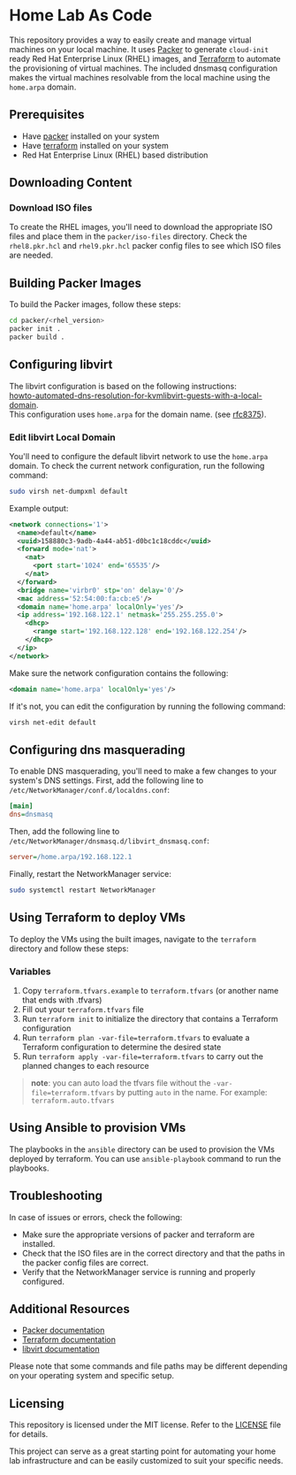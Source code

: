 # Home Lab As Code

This repository provides a way to easily create and manage virtual machines on your local machine. It uses [Packer](https://www.packer.io/) to generate `cloud-init` ready Red Hat Enterprise Linux (RHEL) images, and [Terraform](https://www.terraform.io/) to automate the provisioning of virtual machines. The included dnsmasq configuration makes the virtual machines resolvable from the local machine using the `home.arpa` domain.

## Prerequisites

- Have [packer](https://www.packer.io/) installed on your system
- Have [terraform](https://www.terraform.io/) installed on your system
- Red Hat Enterprise Linux (RHEL) based distribution

## Downloading Content

### Download ISO files

To create the RHEL images, you'll need to download the appropriate ISO files and place them in the `packer/iso-files` directory. Check the `rhel8.pkr.hcl` and `rhel9.pkr.hcl` packer config files to see which ISO files are needed.

## Building Packer Images

To build the Packer images, follow these steps:

``` bash
cd packer/<rhel_version> 
packer init . 
packer build .
```

## Configuring libvirt

The libvirt configuration is based on the following instructions:  
[howto-automated-dns-resolution-for-kvmlibvirt-guests-with-a-local-domain](https://liquidat.wordpress.com/2017/03/03/howto-automated-dns-resolution-for-kvmlibvirt-guests-with-a-local-domain/).  
This configuration uses `home.arpa` for the domain name. (see [rfc8375](https://datatracker.ietf.org/doc/html/rfc8375)).

### Edit libvirt Local Domain

You'll need to configure the default libvirt network to use the `home.arpa` domain. To check the current network configuration, run the following command:

``` bash
sudo virsh net-dumpxml default
```

Example output:

``` xml
<network connections='1'>
  <name>default</name>
  <uuid>158880c3-9adb-4a44-ab51-d0bc1c18cddc</uuid>
  <forward mode='nat'>
    <nat>
      <port start='1024' end='65535'/>
    </nat>
  </forward>
  <bridge name='virbr0' stp='on' delay='0'/>
  <mac address='52:54:00:fa:cb:e5'/>
  <domain name='home.arpa' localOnly='yes'/>
  <ip address='192.168.122.1' netmask='255.255.255.0'>
    <dhcp>
      <range start='192.168.122.128' end='192.168.122.254'/>
    </dhcp>
  </ip>
</network>
```

Make sure the network configuration contains the following:

``` xml
<domain name='home.arpa' localOnly='yes'/>
```

If it's not, you can edit the configuration by running the following command:

``` bash
virsh net-edit default
```

## Configuring dns masquerading

To enable DNS masquerading, you'll need to make a few changes to your system's DNS settings. First, add the following line to `/etc/NetworkManager/conf.d/localdns.conf`:

``` ini
[main]
dns=dnsmasq
```

Then, add the following line to `/etc/NetworkManager/dnsmasq.d/libvirt_dnsmasq.conf`:

``` ini
server=/home.arpa/192.168.122.1
```

Finally, restart the NetworkManager service:

``` bash
sudo systemctl restart NetworkManager
```

## Using Terraform to deploy VMs

To deploy the VMs using the built images, navigate to the `terraform` directory and follow these steps:

### Variables

1. Copy `terraform.tfvars.example` to `terraform.tfvars` (or another name that ends with .tfvars)
2. Fill out your `terraform.tfvars` file
3. Run `terraform init` to initialize the directory that contains a Terraform configuration
4. Run `terraform plan -var-file=terraform.tfvars` to evaluate a Terraform configuration to determine the desired state
5. Run `terraform apply -var-file=terraform.tfvars` to carry out the planned changes to each resource

> **note**: you can auto load the tfvars file without the `-var-file=terraform.tfvars` by putting `auto` in the name. For example: `terraform.auto.tfvars`

## Using Ansible to provision VMs

The playbooks in the `ansible` directory can be used to provision the VMs deployed by terraform. You can use `ansible-playbook` command to run the playbooks.

## Troubleshooting

In case of issues or errors, check the following:

- Make sure the appropriate versions of packer and terraform are installed.
- Check that the ISO files are in the correct directory and that the paths in the packer config files are correct.
- Verify that the NetworkManager service is running and properly configured.

## Additional Resources

- [Packer documentation](https://www.packer.io/docs)
- [Terraform documentation](https://www.terraform.io/docs/)
- [libvirt documentation](https://libvirt.org/docs.html)

Please note that some commands and file paths may be different depending on your operating system and specific setup.

## Licensing

This repository is licensed under the MIT license. Refer to the [LICENSE](https://chat.openai.com/LICENSE) file for details.

This project can serve as a great starting point for automating your home lab infrastructure and can be easily customized to suit your specific needs.
